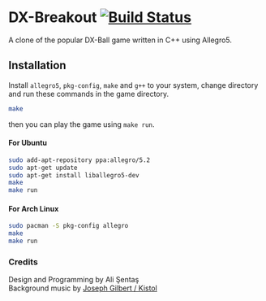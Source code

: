 # DX-Breakout [![Build Status](https://travis-ci.org/alisentas/DX-Breakout.svg?branch=master)](https://travis-ci.org/alisentas/DX-Breakout)

A clone of the popular DX-Ball game written in C++ using Allegro5.

## Installation
Install `allegro5`, `pkg-config`, `make` and `g++` to your system, change directory  and run these commands in the game directory.
```sh
make
```
then you can play the game using `make run`.

#### For Ubuntu
```sh
sudo add-apt-repository ppa:allegro/5.2
sudo apt-get update
sudo apt-get install liballegro5-dev
make
make run
```
#### For Arch Linux
```sh
sudo pacman -S pkg-config allegro
make
make run
```


### Credits
Design and Programming by Ali Şentaş   
Background music by [Joseph Gilbert / Kistol](http://opengameart.org/content/snowfall)
